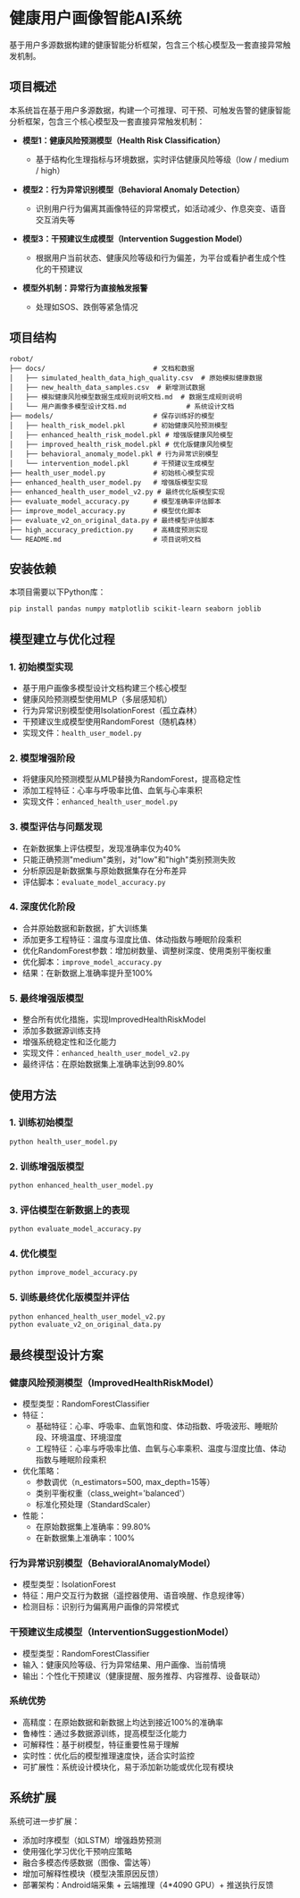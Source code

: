 # 健康用户画像智能AI系统

基于用户多源数据构建的健康智能分析框架，包含三个核心模型及一套直接异常触发机制。

## 项目概述

本系统旨在基于用户多源数据，构建一个可推理、可干预、可触发告警的健康智能分析框架，包含三个核心模型及一套直接异常触发机制：

- **模型1：健康风险预测模型（Health Risk Classification）**
  - 基于结构化生理指标与环境数据，实时评估健康风险等级（low / medium / high）

- **模型2：行为异常识别模型（Behavioral Anomaly Detection）**
  - 识别用户行为偏离其画像特征的异常模式，如活动减少、作息突变、语音交互消失等

- **模型3：干预建议生成模型（Intervention Suggestion Model）**
  - 根据用户当前状态、健康风险等级和行为偏差，为平台或看护者生成个性化的干预建议

- **模型外机制：异常行为直接触发报警**
  - 处理如SOS、跌倒等紧急情况

## 项目结构

``` plain
robot/
├── docs/                           # 文档和数据
│   ├── simulated_health_data_high_quality.csv  # 原始模拟健康数据
│   ├── new_health_data_samples.csv  # 新增测试数据
│   ├── 模拟健康风险模型数据生成规则说明文档.md  # 数据生成规则说明
│   └── 用户画像多模型设计文档.md               # 系统设计文档
├── models/                         # 保存训练好的模型
│   ├── health_risk_model.pkl       # 初始健康风险预测模型
│   ├── enhanced_health_risk_model.pkl # 增强版健康风险模型
│   ├── improved_health_risk_model.pkl # 优化版健康风险模型
│   ├── behavioral_anomaly_model.pkl # 行为异常识别模型
│   └── intervention_model.pkl      # 干预建议生成模型
├── health_user_model.py            # 初始核心模型实现
├── enhanced_health_user_model.py   # 增强版模型实现
├── enhanced_health_user_model_v2.py # 最终优化版模型实现
├── evaluate_model_accuracy.py      # 模型准确率评估脚本
├── improve_model_accuracy.py       # 模型优化脚本
├── evaluate_v2_on_original_data.py # 最终模型评估脚本
├── high_accuracy_prediction.py     # 高精度预测实现
└── README.md                       # 项目说明文档
```

## 安装依赖

本项目需要以下Python库：

```bash
pip install pandas numpy matplotlib scikit-learn seaborn joblib
```

## 模型建立与优化过程

### 1. 初始模型实现

- 基于用户画像多模型设计文档构建三个核心模型
- 健康风险预测模型使用MLP（多层感知机）
- 行为异常识别模型使用IsolationForest（孤立森林）
- 干预建议生成模型使用RandomForest（随机森林）
- 实现文件：`health_user_model.py`

### 2. 模型增强阶段

- 将健康风险预测模型从MLP替换为RandomForest，提高稳定性
- 添加工程特征：心率与呼吸率比值、血氧与心率乘积
- 实现文件：`enhanced_health_user_model.py`

### 3. 模型评估与问题发现

- 在新数据集上评估模型，发现准确率仅为40%
- 只能正确预测"medium"类别，对"low"和"high"类别预测失败
- 分析原因是新数据集与原始数据集存在分布差异
- 评估脚本：`evaluate_model_accuracy.py`

### 4. 深度优化阶段

- 合并原始数据和新数据，扩大训练集
- 添加更多工程特征：温度与湿度比值、体动指数与睡眠阶段乘积
- 优化RandomForest参数：增加树数量、调整树深度、使用类别平衡权重
- 优化脚本：`improve_model_accuracy.py`
- 结果：在新数据上准确率提升至100%

### 5. 最终增强版模型

- 整合所有优化措施，实现ImprovedHealthRiskModel
- 添加多数据源训练支持
- 增强系统稳定性和泛化能力
- 实现文件：`enhanced_health_user_model_v2.py`
- 最终评估：在原始数据集上准确率达到99.80%

## 使用方法

### 1. 训练初始模型

```bash
python health_user_model.py
```

### 2. 训练增强版模型

```bash
python enhanced_health_user_model.py
```

### 3. 评估模型在新数据上的表现

```bash
python evaluate_model_accuracy.py
```

### 4. 优化模型

```bash
python improve_model_accuracy.py
```

### 5. 训练最终优化版模型并评估

```bash
python enhanced_health_user_model_v2.py
python evaluate_v2_on_original_data.py
```

## 最终模型设计方案

### 健康风险预测模型（ImprovedHealthRiskModel）

- 模型类型：RandomForestClassifier
- 特征：
  - 基础特征：心率、呼吸率、血氧饱和度、体动指数、呼吸波形、睡眠阶段、环境温度、环境湿度
  - 工程特征：心率与呼吸率比值、血氧与心率乘积、温度与湿度比值、体动指数与睡眠阶段乘积
- 优化策略：
  - 参数调优（n_estimators=500, max_depth=15等）
  - 类别平衡权重（class_weight='balanced'）
  - 标准化预处理（StandardScaler）
- 性能：
  - 在原始数据集上准确率：99.80%
  - 在新数据集上准确率：100%

### 行为异常识别模型（BehavioralAnomalyModel）

- 模型类型：IsolationForest
- 特征：用户交互行为数据（遥控器使用、语音唤醒、作息规律等）
- 检测目标：识别行为偏离用户画像的异常模式

### 干预建议生成模型（InterventionSuggestionModel）

- 模型类型：RandomForestClassifier
- 输入：健康风险等级、行为异常结果、用户画像、当前情境
- 输出：个性化干预建议（健康提醒、服务推荐、内容推荐、设备联动）

### 系统优势

- 高精度：在原始数据和新数据上均达到接近100%的准确率
- 鲁棒性：通过多数据源训练，提高模型泛化能力
- 可解释性：基于树模型，特征重要性易于理解
- 实时性：优化后的模型推理速度快，适合实时监控
- 可扩展性：系统设计模块化，易于添加新功能或优化现有模块

## 系统扩展

系统可进一步扩展：

- 添加时序模型（如LSTM）增强趋势预测
- 使用强化学习优化干预响应策略
- 融合多模态传感数据（图像、雷达等）
- 增加可解释性模块（模型决策原因反馈）
- 部署架构：Android端采集 + 云端推理（4*4090 GPU）+ 推送执行反馈
